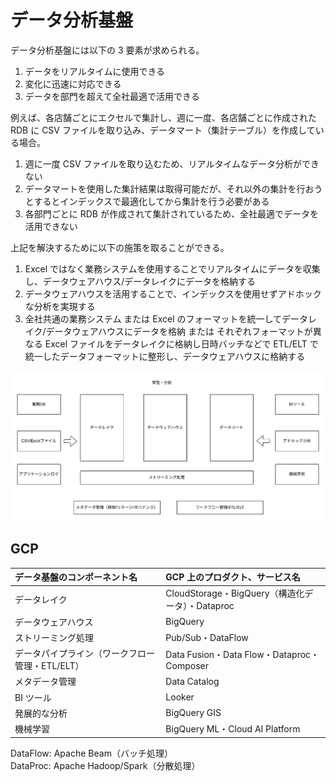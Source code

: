 # データ分析基盤

データ分析基盤には以下の 3 要素が求められる。

1. データをリアルタイムに使用できる
2. 変化に迅速に対応できる
3. データを部門を超えて全社最適で活用できる

例えば、各店舗ごとにエクセルで集計し、週に一度、各店舗ごとに作成された RDB に CSV ファイルを取り込み、データマート（集計テーブル）を作成している場合。

1. 週に一度 CSV ファイルを取り込むため、リアルタイムなデータ分析ができない
2. データマートを使用した集計結果は取得可能だが、それ以外の集計を行おうとするとインデックスで最適化してから集計を行う必要がある
3. 各部門ごとに RDB が作成されて集計されているため、全社最適でデータを活用できない

上記を解決するために以下の施策を取ることができる。

1. Excel ではなく業務システムを使用することでリアルタイムにデータを収集し、データウェアハウス/データレイクにデータを格納する
2. データウェアハウスを活用することで、インデックスを使用せずアドホックな分析を実現する
3. 全社共通の業務システム または Excel のフォーマットを統一してデータレイク/データウェアハウスにデータを格納 または それぞれフォーマットが異なる Excel ファイルをデータレイクに格納し日時バッチなどで ETL/ELT で統一したデータフォーマットに整形し、データウェアハウスに格納する

![データ分析基盤](./images/データ分析基盤.png)

## GCP

| データ基盤のコンポーネント名                    | GCP 上のプロダクト、サービス名                   |
| :---------------------------------------------- | :----------------------------------------------- |
| データレイク                                    | CloudStorage・BigQuery（構造化データ）・Dataproc |
| データウェアハウス                              | BigQuery                                         |
| ストリーミング処理                              | Pub/Sub・DataFlow                                |
| データパイプライン（ワークフロー管理・ETL/ELT） | Data Fusion・Data Flow・Dataproc・Composer       |
| メタデータ管理                                  | Data Catalog                                     |
| BI ツール                                       | Looker                                           |
| 発展的な分析                                    | BigQuery GIS                                     |
| 機械学習                                        | BigQuery ML・Cloud AI Platform                   |

DataFlow: Apache Beam（バッチ処理）  
DataProc: Apache Hadoop/Spark（分散処理）
